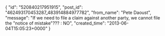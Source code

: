  {
   "id": "520840217951915",
   "post_id": "462493170453287_483914884977782",
   "from_name": "Pete Daoust",
   "message": "If we need to file a claim against another party, we cannot file the \"notice of mistake\"??? : NO",
   "created_time": "2013-06-04T15:05:23+0000"
 }
